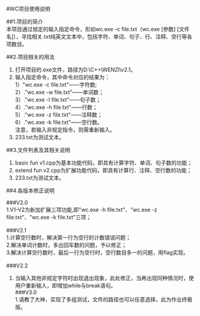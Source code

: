 #WC项目使用说明<br>

##1.项目的简介<br>
本项目通过规定的输入指定命令，形如wc.exe -c file.txt（wc.exe [参数] [文件名]），寻找相关.txt纯英文文本中，包括字符、单词、句子、行、注释、空行等各项数目。<br>

##2.项目相关的用法<br>

1. 打开项目的.exe文件，路径为D:\C++\WENZI\v2.1。<br>
2. 输入指定命令，其中命令对应的结果为：<br>
 1）"wc.exe -c file.txt"——字符数;<br>
 2）."wc.exe -w file.txt"——单词数；<br>
 3）."wc.exe -l file.txt"——句子数；<br>
 4）."wc.exe -h file.txt"——行数；<br>
 5）."wc.exe -z file.txt"——注释数；<br>
 6）."wc.exe -k file.txt"——空行数。<br>
注意，若输入非规定指令，则需重新输入。<br>
3. 233.txt为测试文本。<br>

##3.文件列表及其相关说明<br>

1. basic fun v1.cpp为基本功能代码，即具有计算字符、单词、句子数的功能；<br>
2. extend fun v2.cpp为扩展功能代码，即具有计算行、注释、空行数的功能；<br>
3. 233.txt为测试文本。<br>

##4.各版本修正说明<br>

###V2.0<br>
1.V1-V2为新加扩展三项功能,即"wc.exe -h file.txt"、"wc.exe -z file.txt"、"wc.exe -k file.txt"三项；<br><br>
###V2.1<br>
1.计算空行数时，解决第一行为空行的计数错误问题；<br>
2.解决单词计数时，多出回车数的问题，予以修正；<br>
3.解决计算空行数时，最后一行为空行时，空行数目多一的问题，用flag实现。<br><br>
###V2.2<br>
1. 当输入其他非规定字符时出现退出现象，此处修正，当再出现同种情况时，使用户重新输入，即增加while与break语句。<br>
###V3.0<br>
1.请教了大神，实现了多组测试，文件的路径也可以任意选择，此为作业终极版。
 
